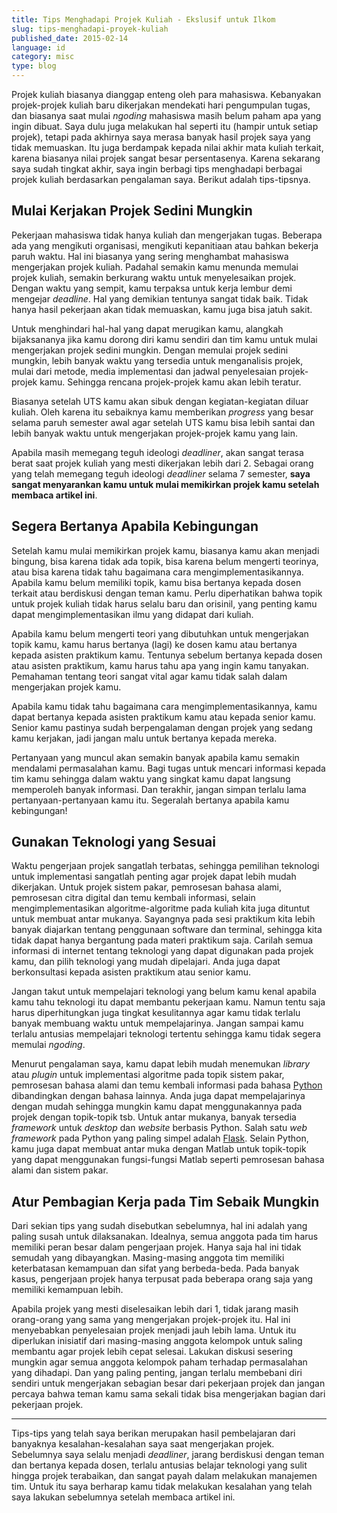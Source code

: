 ```yaml
---
title: Tips Menghadapi Projek Kuliah - Ekslusif untuk Ilkom
slug: tips-menghadapi-proyek-kuliah
published_date: 2015-02-14
language: id
category: misc
type: blog
---
```


Projek kuliah biasanya dianggap enteng oleh para mahasiswa. Kebanyakan projek-projek kuliah baru dikerjakan mendekati hari pengumpulan tugas, dan biasanya saat mulai *ngoding* mahasiswa masih belum paham apa yang ingin dibuat. Saya dulu juga melakukan hal seperti itu (hampir untuk setiap projek), tetapi pada akhirnya saya merasa banyak hasil projek saya yang tidak memuaskan. Itu juga berdampak kepada nilai akhir mata kuliah terkait, karena biasanya nilai projek sangat besar persentasenya. Karena sekarang saya sudah tingkat akhir, saya ingin berbagi tips menghadapi berbagai projek kuliah berdasarkan pengalaman saya. Berikut adalah tips-tipsnya.

## Mulai Kerjakan Projek Sedini Mungkin

Pekerjaan mahasiswa tidak hanya kuliah dan mengerjakan tugas. Beberapa ada yang mengikuti organisasi, mengikuti kepanitiaan atau bahkan bekerja paruh waktu. Hal ini biasanya yang sering menghambat mahasiswa mengerjakan projek kuliah. Padahal semakin kamu menunda memulai projek kuliah, semakin berkurang waktu untuk menyelesaikan projek. Dengan waktu yang sempit, kamu terpaksa untuk kerja lembur demi mengejar *deadline*. Hal yang demikian tentunya sangat tidak baik. Tidak hanya hasil pekerjaan akan tidak memuaskan, kamu juga bisa jatuh sakit.

Untuk menghindari hal-hal yang dapat merugikan kamu, alangkah bijaksananya jika kamu dorong diri kamu sendiri dan tim kamu untuk mulai mengerjakan projek sedini mungkin. Dengan memulai projek sedini mungkin, lebih banyak waktu yang tersedia untuk menganalisis projek, mulai dari metode, media implementasi dan jadwal penyelesaian projek-projek kamu. Sehingga rencana projek-projek kamu akan lebih teratur.

Biasanya setelah UTS kamu akan sibuk dengan kegiatan-kegiatan diluar kuliah. Oleh karena itu sebaiknya kamu memberikan *progress* yang besar selama paruh semester awal agar setelah UTS kamu bisa lebih santai dan lebih banyak waktu untuk mengerjakan projek-projek kamu yang lain.

Apabila masih memegang teguh ideologi *deadliner*, akan sangat terasa berat saat projek kuliah yang mesti dikerjakan lebih dari 2. Sebagai orang yang telah memegang teguh ideologi *deadliner* selama 7 semester, **saya sangat menyarankan kamu untuk mulai memikirkan projek kamu setelah membaca artikel ini**.

## Segera Bertanya Apabila Kebingungan

Setelah kamu mulai memikirkan projek kamu, biasanya kamu akan menjadi bingung, bisa karena tidak ada topik, bisa karena belum mengerti teorinya, atau bisa karena tidak tahu bagaimana cara mengimplementasikannya. Apabila kamu belum memiliki topik, kamu bisa bertanya kepada dosen terkait atau berdiskusi dengan teman kamu. Perlu diperhatikan bahwa topik untuk projek kuliah tidak harus selalu baru dan orisinil, yang penting kamu dapat mengimplementasikan ilmu yang didapat dari kuliah.

Apabila kamu belum mengerti teori yang dibutuhkan untuk mengerjakan topik kamu, kamu harus bertanya (lagi) ke dosen kamu atau bertanya kepada asisten praktikum kamu. Tentunya sebelum bertanya kepada dosen atau asisten praktikum, kamu harus tahu apa yang ingin kamu tanyakan. Pemahaman tentang teori sangat vital agar kamu tidak salah dalam mengerjakan projek kamu.

Apabila kamu tidak tahu bagaimana cara mengimplementasikannya, kamu dapat bertanya kepada asisten praktikum kamu atau kepada senior kamu. Senior kamu pastinya sudah berpengalaman dengan projek yang sedang kamu kerjakan, jadi jangan malu untuk bertanya kepada mereka.

Pertanyaan yang muncul akan semakin banyak apabila kamu semakin mendalami permasalahan kamu. Bagi tugas untuk mencari informasi kepada tim kamu sehingga dalam waktu yang singkat kamu dapat langsung memperoleh banyak informasi. Dan terakhir, jangan simpan terlalu lama pertanyaan-pertanyaan kamu itu. Segeralah bertanya apabila kamu kebingungan!

## Gunakan Teknologi yang Sesuai

Waktu pengerjaan projek sangatlah terbatas, sehingga pemilihan teknologi untuk implementasi sangatlah penting agar projek dapat lebih mudah dikerjakan. Untuk projek sistem pakar, pemrosesan bahasa alami, pemrosesan citra digital dan temu kembali informasi, selain mengimplementasikan algoritme-algoritme pada kuliah kita juga dituntut untuk membuat antar mukanya. Sayangnya pada sesi praktikum kita lebih banyak diajarkan tentang penggunaan software dan terminal, sehingga kita tidak dapat hanya bergantung pada materi praktikum saja. Carilah semua informasi di internet tentang teknologi yang dapat digunakan pada projek kamu, dan pilih teknologi yang mudah dipelajari. Anda juga dapat berkonsultasi kepada asisten praktikum atau senior kamu.

Jangan takut untuk mempelajari teknologi yang belum kamu kenal apabila kamu tahu teknologi itu dapat membantu pekerjaan kamu. Namun tentu saja harus diperhitungkan juga tingkat kesulitannya agar kamu tidak terlalu banyak membuang waktu untuk mempelajarinya. Jangan sampai kamu terlalu antusias mempelajari teknologi tertentu sehingga kamu tidak segera memulai *ngoding*.

Menurut pengalaman saya, kamu dapat lebih mudah menemukan *library* atau *plugin* untuk implementasi algoritme pada topik sistem pakar, pemrosesan bahasa alami dan temu kembali informasi pada bahasa [Python](http://www.python.org) dibandingkan dengan bahasa lainnya. Anda juga dapat mempelajarinya dengan mudah sehingga mungkin kamu dapat menggunakannya pada projek dengan topik-topik tsb. Untuk antar mukanya, banyak tersedia *framework* untuk *desktop* dan *website* berbasis Python. Salah satu *web framework* pada Python yang paling simpel adalah [Flask](http://flask.pocoo.org/). Selain Python, kamu juga dapat membuat antar muka dengan Matlab untuk topik-topik yang dapat menggunakan fungsi-fungsi Matlab seperti pemrosesan bahasa alami dan sistem pakar.

## Atur Pembagian Kerja pada Tim Sebaik Mungkin

Dari sekian tips yang sudah disebutkan sebelumnya, hal ini adalah yang paling susah untuk dilaksanakan. Idealnya, semua anggota pada tim harus memiliki peran besar dalam pengerjaan projek. Hanya saja hal ini tidak semudah yang dibayangkan. Masing-masing anggota tim memiliki keterbatasan kemampuan dan sifat yang berbeda-beda. Pada banyak kasus, pengerjaan projek hanya terpusat pada beberapa orang saja yang memiliki kemampuan lebih.

Apabila projek yang mesti diselesaikan lebih dari 1, tidak jarang masih orang-orang yang sama yang mengerjakan projek-projek itu. Hal ini menyebabkan penyelesaian projek menjadi jauh lebih lama. Untuk itu diperlukan inisiatif dari masing-masing anggota kelompok untuk saling membantu agar projek lebih cepat selesai. Lakukan diskusi sesering mungkin agar semua anggota kelompok paham terhadap permasalahan yang dihadapi. Dan yang paling penting, jangan terlalu membebani diri sendiri untuk mengerjakan sebagian besar dari pekerjaan projek dan jangan percaya bahwa teman kamu sama sekali tidak bisa mengerjakan bagian dari pekerjaan projek.

---

Tips-tips yang telah saya berikan merupakan hasil pembelajaran dari banyaknya kesalahan-kesalahan saya saat mengerjakan projek. Sebelumnya saya selalu menjadi *deadliner*, jarang berdiskusi dengan teman dan bertanya kepada dosen, terlalu antusias belajar teknologi yang sulit hingga projek terabaikan, dan sangat payah dalam melakukan manajemen tim. Untuk itu saya berharap kamu tidak melakukan kesalahan yang telah saya lakukan sebelumnya setelah membaca artikel ini.



